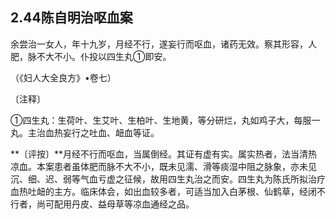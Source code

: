 ## 2.44陈自明治呕血案

余尝治一女人，年十九岁，月经不行，遂妄行而呕血，诸药无效。察其形容，人肥，脉不大不小。仆投以四生丸①即安。

（《妇人大全良方》•卷七）

〔注释〕

①四生丸：生荷叶、生艾叶、生柏叶、生地黄，等分研烂，丸如鸡子大，每服一丸。主治血热妄行之吐血、衄血等证。

**〔评按〕**月经不行而呕血，当属倒经。其证有虚有实。属实热者，法当清热凉血。本案患者虽体肥而脉不大不小，既未见濡、滑等痰湿中阻之脉象，亦未见沉、细、迟、弱等气血亏虚之征候，故用四生丸治之而安。四生丸为陈氏所拟治疗血热吐衄的主方。临床体会，如出血较多者，可适当加入白茅根、仙鹤草，经闭不行者，尚可配用丹皮、益母草等凉血通经之品。
